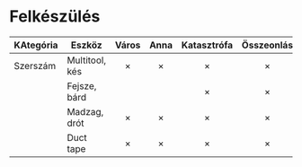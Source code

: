 # Felkészülés

| KAtegória | Eszköz              | Város | Anna | Katasztrófa | Összeonlás |
|-----------|---------------------|:-----:|:----:|:-----------:|:----------:|
| Szerszám  | Multitool, kés      | ×     | ×    | ×           | ×          |
|           | Fejsze, bárd        |       |      | ×           | ×          |
|           | Madzag, drót        | ×     | ×    | ×           | ×          |
|           | Duct tape           | ×     | ×    | ×           | ×          |

